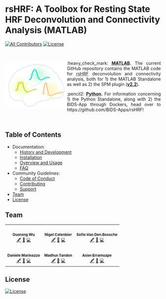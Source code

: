 # rsHRF: A Toolbox for Resting State HRF Deconvolution and Connectivity Analysis (MATLAB)
[![All Contributors](https://img.shields.io/badge/all_contributors-3-orange.svg?style=flat-square)](#contributors-)
[![License](https://img.shields.io/badge/License-BSD%203--Clause-blue.svg)](https://opensource.org/licenses/BSD-3-Clause)

<br>

<a href="https://github.com/compneuro-da/rsHRF"><img align="left" src="https://github.com/compneuro-da/rsHRF/blob/update/img/rsHRF_logo.png" alt="rsHRF" width="200"></a>

<p align="justify">:heavy_check_mark: <abbr title="latest version of the rsHRF toolbox (v2.2)"><b>MATLAB</b></abbr><b>.</b> The current GitHub repository contains the MATLAB code for <abbr title="resting-state hemodynamic response function">rsHRF</abbr> deconvolution and connectivity analysis, both for 1) the MATLAB Standalone as well as 2) the SPM plugin (<a href=""><b>v2.2</b></a>).</p>
<p align="justify">:pencil2: <abbr title="Work In Progress"><b>Python</b></abbr><b>.</b> For information concerning 1) the Python Standalone, along with 2) the BIDS-App through Dockers, head over to https://github.com/BIDS-Apps/rsHRF!</p>
<br>
  
## Table of Contents
-  Documentation:
   - <a href="https://github.com/compneuro-da/rsHRF/blob/update/documentation/manual/01_History%26Development.md"> History and Development</a>
   - <a href="https://github.com/compneuro-da/rsHRF/blob/update/documentation/manual/02_Installation.md">Installation</a>
   - <a href="https://github.com/compneuro-da/rsHRF/blob/update/documentation/manual/03_Overview%26Usage.md">Overview and Usage</a>
   - <a href="https://github.com/compneuro-da/rsHRF/blob/update/documentation/manual/04_FAQ.md">FAQ</a>
- Community Guidelines: 
   - <a href="https://github.com/compneuro-da/rsHRF/blob/update/README.md#code-of-conduct">Code of Conduct</a>
   - <a href="https://github.com/compneuro-da/rsHRF/blob/update/README.md#contributing">Contributing</a>
   - <a href="https://github.com/compneuro-da/rsHRF/blob/update/README.md#lupport">Support</a>
- <a href="https://github.com/compneuro-da/rsHRF/blob/update/README.md#team">Team</a>
- <a href="https://github.com/compneuro-da/rsHRF/blob/update/README.md#license">License</a>

## Team 

<table>
  <tr>
    <td align="center"><a href="https://github.com/sofievdbos"><img src="https://avatars1.githubusercontent.com/u/23309041?s=400&u=805568da438fcb3d8d5aaf92362098b393b3a57a&v=4" width="100px;" alt=""/><br /><sub><b>Guorong Wu</b></sub></a><br /><a href="" title="Content">🖋</a> <a href="" title="">🤔</a> <a href="" title="Code">💻</a></td>
    <td align="center"><a href="https://github.com/sofievdbos"><img src="https://avatars1.githubusercontent.com/u/23309041?s=400&u=805568da438fcb3d8d5aaf92362098b393b3a57a&v=4" width="100px;" alt=""/><br /><sub><b>Nigel Colenbier</b></sub></a><br /><a href="" title="Content">🖋</a> <a href="" title="">🤔</a> <a href="" title="Code">💻</a></td>
    <td align="center"><a href="https://github.com/sofievdbos"><img src="https://avatars1.githubusercontent.com/u/23309041?s=400&u=805568da438fcb3d8d5aaf92362098b393b3a57a&v=4" width="100px;" alt=""/><br /><sub><b>Sofie Van Den Bossche</b></sub></a><br /><a href="" title="Content">🖋</a> <a href="" title="">🤔</a> <a href="" title="Code">💻</a></td>
  </tr>
  <tr>
    <td align="center"><a href="https://github.com/sofievdbos"><img src="https://avatars1.githubusercontent.com/u/23309041?s=400&u=805568da438fcb3d8d5aaf92362098b393b3a57a&v=4" width="100px;" alt=""/><br /><sub><b>Daniele Marinazzo</b></sub></a><br /><a href="" title="Content">🖋</a> <a href="" title="">🤔</a> <a href="" title="Code">💻</a></td>
    <td align="center"><a href="https://github.com/sofievdbos"><img src="https://avatars1.githubusercontent.com/u/23309041?s=400&u=805568da438fcb3d8d5aaf92362098b393b3a57a&v=4" width="100px;" alt=""/><br /><sub><b>Madhur Tandon</b></sub></a><br /><a href="" title="Content">🖋</a> <a href="" title="">🤔</a> <a href="" title="Python - BIDS">💻</a></td>
    <td align="center"><a href="https://github.com/sofievdbos"><img src="https://avatars1.githubusercontent.com/u/23309041?s=400&u=805568da438fcb3d8d5aaf92362098b393b3a57a&v=4" width="100px;" alt=""/><br /><sub><b>Asier Erramuzpe</b></sub></a><br /><a href="" title="Content">🖋</a> <a href="" title="">🤔</a> <a href="" title="Python - BIDS">💻</a></td>
    </td>
</table>

## License
[![License](https://img.shields.io/badge/License-BSD%203--Clause-blue.svg)](https://opensource.org/licenses/BSD-3-Clause)

